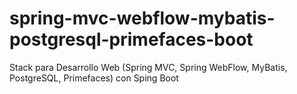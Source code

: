 # spring-mvc-webflow-mybatis-postgresql-primefaces-boot
Stack para Desarrollo Web (Spring MVC, Spring WebFlow, MyBatis, PostgreSQL, Primefaces) con Sping Boot
